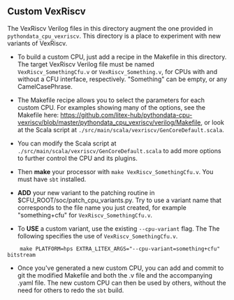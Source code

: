 
## Custom VexRiscv

The VexRiscv Verilog files in this directory augment the one provided in 
`pythondata_cpu_vexriscv`.   This directory is a place to experiment
with new variants of VexRiscv.


* To build a custom CPU, just add a recipe in the Makefile in this directory.  The
  target VexRiscv Verilog file must be named
  `VexRiscv_SomethingCfu.v`
  or
  `VexRiscv_Something.v`,
  for CPUs with and without a
  CFU interface, respectively.
  "Something" can be empty, or any CamelCasePhrase.


* The Makefile recipe allows you to select the parameters for each
  custom CPU.  For examples showing many of the options, see the Makefile here:
  https://github.com/litex-hub/pythondata-cpu-vexriscv/blob/master/pythondata_cpu_vexriscv/verilog/Makefile,
  or look at the Scala script at `./src/main/scala/vexriscv/GenCoreDefault.scala`.


* You can modify the Scala script at `./src/main/scala/vexriscv/GenCoreDefault.scala`
  to add more options to further control the CPU and its plugins.



* Then **make** your processor with `make VexRiscv_SomethingCfu.v`.   You must have `sbt` installed.



* **ADD** your new variant to the patching routine in $CFU_ROOT/soc/patch_cpu_variants.py.
  Try to use a variant name that corresponds to the file name you just created,
  for example "something+cfu" for `VexRiscv_SomethingCfu.v`.
  


* To **USE** a custom variant, use the existing `--cpu-variant` flag.  The
  The following specifies the use of `VexRiscv_SomethingCfu.v`.
  
```
    make PLATFORM=hps EXTRA_LITEX_ARGS="--cpu-variant=something+cfu" bitstream
```


* Once you've generated a new custom CPU, you can add and commit to git
  the modified Makefile and both the .v file and the accompanying .yaml file.
  The new custom CPU can then be used by others, without the need for others to 
  redo the `sbt` build.
